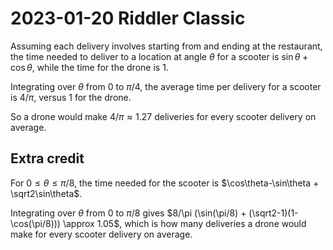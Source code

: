 2023-01-20 Riddler Classic
==========================
Assuming each delivery involves starting from and ending at the restaurant,
the time needed to deliver to a location at angle $\theta$ for a scooter
is $\sin\theta + \cos\theta$, while the time for the drone is $1$.

Integrating over $\theta$ from $0$ to $\pi/4$, the average time per delivery
for a scooter is $4/\pi$, versus $1$ for the drone.

So a drone would make $4/\pi \approx 1.27$ deliveries for every scooter
delivery on average.

Extra credit
------------
For $0 \le \theta \le \pi/8$, the time needed for the scooter is
$\cos\theta-\sin\theta + \sqrt2\sin\theta$.

Integrating over $\theta$ from $0$ to $\pi/8$ gives
$8/\pi (\sin(\pi/8) + (\sqrt2-1)(1-\cos(\pi/8))) \approx 1.05$, which
is how many deliveries a drone would make for every scooter delivery
on average.
